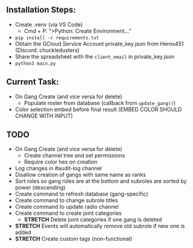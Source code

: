 ## Installation Steps:
- Create .venv (via VS Code)
    - Cmd + P: ">Python: Create Environment..."
- `pip install -r requirements.txt`
- Obtain the GCloud Service Account private_key.json from Heros451 (Discord: chuckledusters)
- Share the spreadsheet with the `client_email` in private_key.json
- `python3 main.py`

## Current Task:
- On Gang Create (and vice versa for delete)
    - Populate roster from database (callback from `update_gang()`)
- Color selection embed before final result (EMBED COLOR SHOULD CHANGE WITH INPUT)

## TODO
- On Gang Create (and vice versa for delete)
  - Create channel tree and set permissions
  - Require color hex on creation
- Log changes in #audit-log channel
- Disallow creation of gangs with same name as ranks
- Sort roles so gang roles are at the bottom and subroles are sorted by power (descending)
- Create command to refresh database (gang-specific)
- Create command to change subrole titles
- Create command to update radio channel
- Create command to create joint categories
  - **STRETCH** Delete joint categories if one gang is deleted
- **STRETCH** Events will automatically remove old subrole if new one is added
- **STRETCH** Create custom tags (non-functional)
